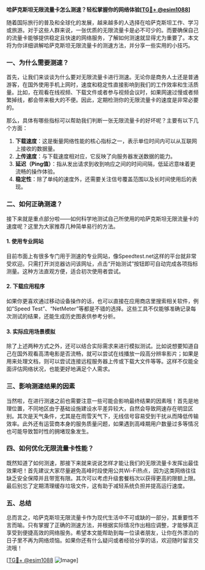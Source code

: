 **哈萨克斯坦无限流量卡怎么测速？轻松掌握你的网络体验[[TG💪+ @esim1088](https://t.me/s/esim1088)]**

随着国际旅行的普及和全球化的发展，越来越多的人选择在哈萨克斯坦工作、学习或旅游。对于这些人群来说，一张优质的无限流量卡是必不可少的。而要确保自己的流量卡能够提供稳定且快速的网络服务，了解如何测速就显得尤为重要了。本文将为你详细讲解哈萨克斯坦无限流量卡的测速方法，并分享一些实用的小技巧。

### 一、为什么需要测速？

首先，让我们来谈谈为什么要对无限流量卡进行测速。无论你是商务人士还是普通游客，在国外使用手机上网时，速度和稳定性直接影响到我们的工作效率和生活质量。比如，在观看在线视频、下载文件或者参与视频会议时，如果网速过慢或者频繁掉线，都会带来极大的不便。因此，定期检测你的无限流量卡的速度是非常必要的。

那么，具体有哪些指标可以帮助我们判断一张无限流量卡的好坏呢？主要有以下几个方面：

1. **下载速度**：这是衡量网络性能的核心指标之一，表示单位时间内可以从互联网上接收的数据量。
2. **上传速度**：与下载速度相对应，它反映了向服务器发送数据的能力。
3. **延迟（Ping值）**：指从发出请求到收到响应之间的时间间隔，低延迟意味着更流畅的操作体验。
4. **稳定性**：除了单纯的速度外，还需要关注信号覆盖范围以及长时间使用后的表现。

### 二、如何正确测速？

接下来就是重点部分啦——如何科学地测试自己所使用的哈萨克斯坦无限流量卡的速度呢？这里为大家推荐几种简单易行的方法。

#### 1. 使用专业网站

目前市面上有很多专门用于测速的专业网站，像Speedtest.net这样的平台就非常受欢迎。只需打开浏览器访问该网址，点击“开始测试”按钮即可自动完成各项指标测量。这种方法直观方便，适合初次使用者尝试。

#### 2. 下载应用程序

如果你更喜欢通过移动设备操作的话，也可以直接在应用商店里搜索相关软件，例如“Speed Test”、“NetMeter”等都是不错的选择。这些工具不仅能够准确记录每次测试的结果，还能生成历史图表供参考分析。

#### 3. 实际应用场景模拟

除了上述两种方式之外，还可以结合实际需求来进行模拟测试。比如说想要知道自己在国外观看高清电影是否流畅，就可以尝试在线播放一段高分辨率影片；如果是用来处理文档，则可以尝试连接远程服务器上传或下载大文件等等。这样不仅能全面评估网络状况，也能更好地满足个人需求。

### 三、影响测速结果的因素

当然啦，在进行测速之前也需要注意一些可能会影响最终结果的因素哦！首先是地理位置，不同地区由于基础设施建设水平差异较大，自然会导致网速存在明显区别。其次是天气条件，尤其是在雨雪天气下，无线信号容易受到干扰从而降低传输效率。此外还有运营商本身的服务质量问题，如果遇到高峰期用户数量过多等情况也可能导致暂时性的拥堵现象发生。

### 四、如何优化无限流量卡性能？

既然知道了如何测速，那接下来就来说说怎样才能让我们的无限流量卡发挥出最佳效果吧！首先建议大家尽量避免高峰时段使用公共Wi-Fi热点，因为这类网络往往缺乏安全保障并且带宽有限。其次可以考虑升级套餐档次以获得更高的限额上限。最后别忘了定期清理缓存垃圾文件，这有助于减轻系统负担并提高运行速度。

### 五、总结

总而言之，哈萨克斯坦无限流量卡作为现代生活中不可或缺的一部分，其重要性不言而喻。只有掌握了正确的测速方法，并根据实际情况作出相应调整，才能够真正享受到便捷高效的网络服务。希望本文能帮助到每一位读者朋友，让你在外漂泊的日子里不再为网络烦恼。如果你还有什么疑问或者经验分享的话，欢迎随时留言交流哦！

[[TG💪+ @esim1088](https://t.me/s/esim1088) ![Image](https://i.postimg.cc/4NQfJmqS/Snipaste-2025-05-13-00-14-12.png)]